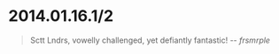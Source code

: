 # 2014.01.16.1/2
> Sctt Lndrs, vowelly challenged, yet defiantly fantastic!
> -- <cite>frsmrple</cite>

